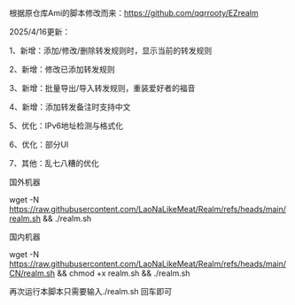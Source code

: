 
根据原仓库Ami的脚本修改而来：https://github.com/qqrrooty/EZrealm

2025/4/16更新：

1、新增：添加/修改/删除转发规则时，显示当前的转发规则

2、新增：修改已添加转发规则

3、新增：批量导出/导入转发规则，重装爱好者的福音

4、新增：添加转发备注时支持中文

5、优化：IPv6地址检测与格式化

6、优化：部分UI

7、其他：乱七八糟的优化


国外机器

wget -N https://raw.githubusercontent.com/LaoNaLikeMeat/Realm/refs/heads/main/realm.sh && ./realm.sh

国内机器

wget -N https://raw.githubusercontent.com/LaoNaLikeMeat/Realm/refs/heads/main/CN/realm.sh && chmod +x realm.sh && ./realm.sh

再次运行本脚本只需要输入./realm.sh 回车即可
